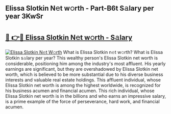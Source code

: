 ## Elissa Slotkin N𝚎t w𝚘rth - Part-B6t S𝚊lary per year 3KwSr

# <h2><a href="http://gc2bt5z.nevu.top/?p=Elissa+Slotkin">🔗 👉🔴 Elissa Slotkin N𝚎t w𝚘rth - S𝚊lary</a></h2>

[![Elissa Slotkin N𝚎t W𝚘rth](https://i.imgur.com/Oavwk0R.jpeg)](http://gc2bt5z.nevu.top/?p=Elissa+Slotkin)
What is Elissa Slotkin n𝚎t w𝚘rth? What is Elissa Slotkin s𝚊lary per year?
This wealthy person's Elissa Slotkin net worth is considerable, positioning him among the industry's most affluent. His yearly earnings are significant, but they are overshadowed by Elissa Slotkin net worth, which is believed to be more substantial due to his diverse business interests and valuable real estate holdings. This affluent individual, whose Elissa Slotkin net worth is among the highest worldwide, is recognized for his business acumen and financial acumen. This rich individual, whose Elissa Slotkin net worth is in the billions and who earns an impressive salary, is a prime example of the force of perseverance, hard work, and financial acumen.
